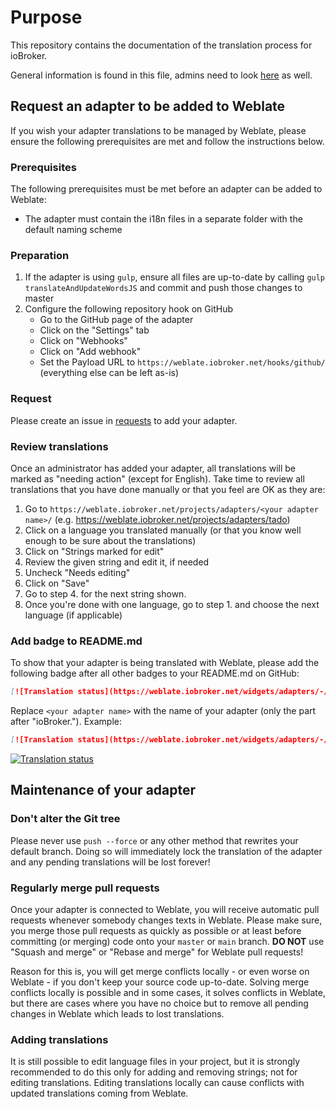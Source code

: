 # Purpose
This repository contains the documentation of the translation process for ioBroker.

General information is found in this file, admins need to look [here](./admin.md) as well.

## Request an adapter to be added to Weblate

If you wish your adapter translations to be managed by Weblate, please ensure the following prerequisites are met and follow the instructions below.

### Prerequisites

The following prerequisites must be met before an adapter can be added to Weblate:

- The adapter must contain the i18n files in a separate folder with the default naming scheme

### Preparation

1. If the adapter is using `gulp`, ensure all files are up-to-date by calling `gulp translateAndUpdateWordsJS` and commit and push those changes to master
1. Configure the following repository hook on GitHub
   - Go to the GitHub page of the adapter
   - Click on the "Settings" tab
   - Click on "Webhooks"
   - Click on "Add webhook"
   - Set the Payload URL to `https://weblate.iobroker.net/hooks/github/` (everything else can be left as-is)
   
### Request

Please create an issue in [requests](https://github.com/ioBrokerTranslator/requests/blob/main/README.md) to add your adapter.

### Review translations

Once an administrator has added your adapter, all translations will be marked as "needing action" (except for English).
Take time to review all translations that you have done manually or that you feel are OK as they are:
1. Go to `https://weblate.iobroker.net/projects/adapters/<your adapter name>/` (e.g. https://weblate.iobroker.net/projects/adapters/tado)
2. Click on a language you translated manually (or that you know well enough to be sure about the translations)
3. Click on "Strings marked for edit"
4. Review the given string and edit it, if needed
5. Uncheck "Needs editing"
6. Click on "Save"
7. Go to step 4. for the next string shown.
8. Once you're done with one language, go to step 1. and choose the next language (if applicable)

### Add badge to README.md

To show that your adapter is being translated with Weblate, please add the following badge after all other badges to your README.md on GitHub:

```markdown
[![Translation status](https://weblate.iobroker.net/widgets/adapters/-/<your adapter name>/svg-badge.svg)](https://weblate.iobroker.net/engage/adapters/?utm_source=widget)
```
Replace `<your adapter name>` with the name of your adapter (only the part after "ioBroker."). Example:
```markdown
[![Translation status](https://weblate.iobroker.net/widgets/adapters/-/tado/svg-badge.svg)](https://weblate.iobroker.net/engage/adapters/?utm_source=widget)
```
[![Translation status](https://weblate.iobroker.net/widgets/adapters/-/tado/svg-badge.svg)](https://weblate.iobroker.net/engage/adapters/?utm_source=widget)

## Maintenance of your adapter

### Don't alter the Git tree

Please never use `push --force` or any other method that rewrites your default branch. Doing so will immediately lock the translation of the adapter and any pending translations will be lost forever!

### Regularly merge pull requests

Once your adapter is connected to Weblate, you will receive automatic pull requests whenever somebody changes texts in Weblate.
Please make sure, you merge those pull requests as quickly as possible or at least before committing (or merging) code onto your `master` or `main` branch. **DO NOT** use "Squash and merge" or "Rebase and merge" for Weblate pull requests!

Reason for this is, you will get merge conflicts locally - or even worse on Weblate - if you don't keep your source code up-to-date. Solving merge conflicts locally is possible and in some cases, it solves conflicts in Weblate, but there are cases where you have no choice but to remove all pending changes in Weblate which leads to lost translations.

### Adding translations

It is still possible to edit language files in your project, but it is strongly recommended to do this only for adding and removing strings; not for editing translations. 
Editing translations locally can cause conflicts with updated translations coming from Weblate.
